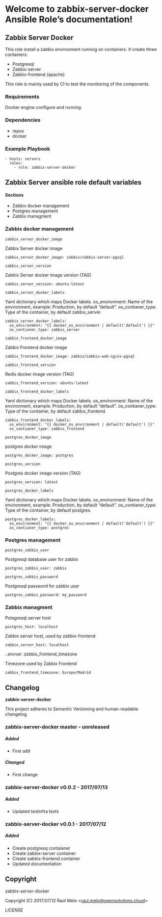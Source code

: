 Welcome to zabbix-server-docker Ansible Role’s documentation!
=============================================================

Zabbix Server Docker
--------------------

This role install a zabbix environment running on containers. It create
three containers:

-   Postgresql
-   Zabbix-server
-   Zabbix-frontend (apache)

This role is mainly used by CI to test the monitoring of the components.

### Requirements

Docker engine configure and running.

### Dependencies

-   repos
-   docker

### Example Playbook

    - hosts: servers
      roles:
        - role: zabbix-server-docker

Zabbix Server ansible role default variables
--------------------------------------------

#### Sections

-   Zabbix docker management
-   Postgres management
-   Zabbix managment

### Zabbix docker management

`zabbix_server_docker_image`

Zabbix Server docker image

    zabbix_server_docker_image: zabbix/zabbix-server-pgsql

`zabbis_server_version`

Zabbix Server docker image version (TAG)

    zabbis_server_version: ubuntu-latest

`zabbix_server_docker_labels`

Yaml dictionary which maps Docker labels. os\_environment: Name of the
environment, example: Production, by default “default”.
os\_contianer\_type: Type of the container, by default zabbix\_server.

    zabbix_server_docker_labels:
      os_environment: "{{ docker_os_environment | default('default') }}"
      os_contianer_type: zabbix_server

`zabbix_frontend_docker_image`

Zabbix Frontend docker image

    zabbix_frontend_docker_image: zabbix/zabbix-web-nginx-pgsql

`zabbis_frontend_version`

Redis docker image version (TAG)

    zabbis_frontend_version: ubuntu-latest

`zabbix_frontend_docker_labels`

Yaml dictionary which maps Docker labels. os\_environment: Name of the
environment, example: Production, by default “default”.
os\_contianer\_type: Type of the container, by default zabbix\_frontend.

    zabbix_frontend_docker_labels:
      os_environment: "{{ docker_os_environment | default('default') }}"
      os_contianer_type: zabbix_frontend

`postgres_docker_image`

postgres docker image

    postgres_docker_image: postgres

`postgres_version`

Postgres docker image version (TAG)

    postgres_version: latest

`postgres_docker_labels`

Yaml dictionary which maps Docker labels. os\_environment: Name of the
environment, example: Production, by default “default”.
os\_contianer\_type: Type of the container, by default postgres.

    postgres_docker_labels:
      os_environment: "{{ docker_os_environment | default('default') }}"
      os_contianer_type: postgres

### Postgres management

`postgres_zabbix_user`

Postgresql database user for zabbix

    postgres_zabbix_user: zabbix

`postgres_zabbix_password`

Postgresql password for zabbix user

    postgres_zabbix_password: my_password

### Zabbix managment

Potsgresql server host

    postgres_host: localhost

Zabbix server host, used by zabbix-frontend

    zabbix_server_host: localhost

..envvar: zabbix\_frontend\_timezone

Timezone used by Zabbix Frontend

    zabbix_frontend_timezone: Europe/Madrid

Changelog
---------

**zabbix-server-docker**

This project adheres to Semantic Versioning and human-readable
changelog.

### zabbix-server-docker master - unreleased

##### Added

-   First add

##### Changed

-   First change

### zabbix-server-docker v0.0.2 - 2017/07/13

##### Added

-   Updated testinfra tests

### zabbix-server-docker v0.0.1 - 2017/07/12

##### Added

-   Create postgresq contaianer
-   Create zabbix-server container
-   Create zabbix-frontend container
-   Updated documentation

Copyright
---------

zabbix-server-docker

Copyright (C) 2017/07/12 Raúl Melo
&lt;<raul.melo@opensolutions.cloud>&gt;

LICENSE
